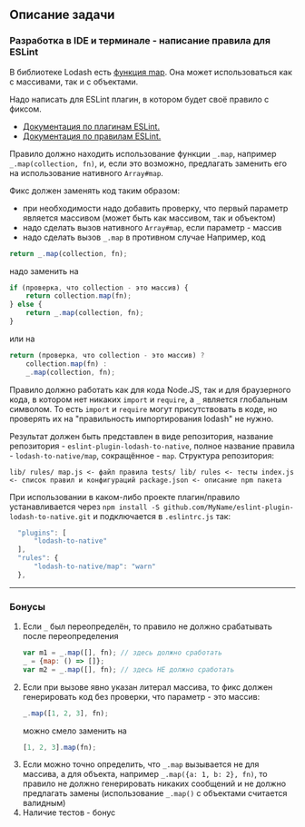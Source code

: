 ## Описание задачи

### Разработка в IDE и терминале - написание правила для ESLint

В библиотеке Lodash есть [функция map](https://lodash.com/docs/4.17.15#map). Она может
использоваться как с массивами, так и с объектами.

Надо написать для ESLint плагин, в котором будет своё правило с фиксом.
- [Документация по плагинам ESLint.](https://eslint.org/docs/developer-guide/working-with-plugins)
- [Документация по правилам ESLint.](https://eslint.org/docs/developer-guide/working-with-rules)

Правило должно находить использование функции `_.map`, например `_.map(collection, fn)`, и, если это
возможно, предлагать заменить его на использование нативного `Array#map`.

Фикс должен заменять код таким образом:

- при необходимости надо добавить проверку, что первый параметр является массивом (может быть как
  массивом, так и объектом)
- надо сделать вызов нативного `Array#map`, если параметр - массив
- надо сделать вызов `_.map` в противном случае Например, код

```js
return _.map(collection, fn);
```

надо заменить на

```js
if (проверка, что collection - это массив) {
    return collection.map(fn);
} else {
    return _.map(collection, fn);
}
```

или на

```js
return (проверка, что collection - это массив) ?
    collection.map(fn) :
    _.map(collection, fn);
```

Правило должно работать как для кода Node.JS, так и для браузерного кода, в котором нет никаких
`import` и `require`, а `_` является глобальным символом. То есть `import` и `require` могут
присутствовать в коде, но проверять их на "правильность импортирования lodash" не нужно.

Результат должен быть представлен в виде репозитория, название репозитория -
`eslint-plugin-lodash-to-native`, полное название правила - `lodash-to-native/map`,
сокращённое - `map`. Структура репозитория:

`lib/ rules/ map.js <- файл правила tests/ lib/ rules <- тесты index.js <- список правил и
конфигураций package.json <- описание npm пакета`

При использовании в каком-либо проекте плагин/правило устанавливается через `npm install -S
github.com/MyName/eslint-plugin-lodash-to-native.git` и подключается в `.eslintrc.js` так:

```js
  "plugins": [
      "lodash-to-native"
  ],
  "rules": {
      "lodash-to-native/map": "warn"
  },
```

---

### Бонусы

1. Если `_` был переопределён, то правило не должно срабатывать после переопределения
   ```js
   var m1 = _.map([], fn); // здесь должно сработать
   _ = {map: () => []};
   var m2 = _.map([], fn); // здесь НЕ должно сработать
   ```
2. Если при вызове явно указан литерал массива, то фикс должен генерировать код без проверки, что
   параметр - это массив:
   ```js
   _.map([1, 2, 3], fn);
   ```
   можно смело заменить на
   ```js
   [1, 2, 3].map(fn);
   ```
3. Если можно точно определить, что `_.map` вызывается не для массива, а для объекта, например
   `_.map({a: 1, b: 2}, fn)`, то правило не должно генерировать никаких сообщений и не должно
   предлагать замены (использование `_.map()` с объектами считается валидным)
4. Наличие тестов - бонус
